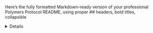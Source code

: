 Here’s the fully formatted Markdown-ready version of your professional Polymers Protocol README, using proper ## headers, bold titles, collapsible <details> sections, badges, and placeholder tables for screenshots. This version is ready to copy-paste directly into GitHub:

# **Polymers Protocol – Full Stack Blockchain Platform**

[![License: MIT](https://img.shields.io/badge/License-MIT-blue.svg)](https://opensource.org/licenses/MIT)  
[![TypeScript](https://img.shields.io/badge/TypeScript-4.9-blue)](https://www.typescriptlang.org/)  
[![Solana](https://img.shields.io/badge/Solana-Mainnet-green)](https://solana.com/)  
[![Supabase](https://img.shields.io/badge/Supabase-Postgres-3ECF8E)](https://supabase.com/)

**Polymers Protocol** is a production-ready platform integrating **blockchain**, **IoT**, and **ESG** solutions. It provides wallet management, NFT Twins, staking, payments, AI assistance, recycling analytics, and SmartBin/IoT integration. This repository is a **monorepo** for the Web Dashboard, Mobile App, and Backend APIs.

---

## **Table of Contents**

- [Screenshots](#screenshots)  
- [Features](#features)  
- [Dashboard Pages](#dashboard-pages)  
- [Mobile Screens](#mobile-screens)  
- [API Examples](#api-examples)  
- [Monorepo Structure](#monorepo-structure)  
- [Environment Variables](#environment-variables)  
- [Installation](#installation)  
- [Supabase Setup](#supabase-setup)  
- [Usage](#usage)  
- [AI Chat Billing](#ai-chat-billing)  
- [Blockchain & DeFi Integration](#blockchain--defi-integration)  
- [Backend API & MCP](#backend-api--mcp)  
- [Contributing](#contributing)  
- [Swagger API](#swagger-api)  
- [License](#license)

---

## **Screenshots**

| **Web Dashboard** | **Mobile App** | **SmartBin Map / AR** |
|------------------|----------------|-----------------------|
| Analytics, NFT Twins, ESG | Wallet, AI Chat, Scan-to-Pay | Real-time AR navigation |

---

## **Features**

<details>
<summary><strong>Wallet & Token Management</strong></summary>

- Supports **Phantom, Solflare, Backpack, Privy**, embedded wallet, and biometric fallback  
- Manage **SOL, PLY, CARB, USDC**  
- Staking and NFT Twin rewards  
- Automatic updates post-blockchain actions  

</details>

<details>
<summary><strong>NFT Twins</strong></summary>

- Staking, evolution, gamification, and reward claiming  
- NFT Twin rewards linked to token issuance  

</details>

<details>
<summary><strong>AI Chat</strong></summary>

- GPT-powered chat with **PLY token billing**  
- Free: 10 messages per user  
- Additional: 10 messages = 100,000 PLY  
- Saved prompts with quick-insert functionality  

</details>

<details>
<summary><strong>Payments & Token Swap</strong></summary>

- Token swaps via **Jupiter** and **Raydium**  
- Payments with **SOL, PLY, CARB, USDC, Blinks**  
- QR/NFC scan-to-pay with manual fallback  

</details>

<details>
<summary><strong>Recycling & ESG</strong></summary>

- Track recycled items, CO2 reduction, plastic collected  
- City-level dashboards and leaderboards  

</details>

<details>
<summary><strong>Transactions</strong></summary>

- Paginated, sortable transaction history  
- Wallet-specific views  

</details>

<details>
<summary><strong>SmartBins / IoT / AR</strong></summary>

- Real-time maps with **AR navigation**  
- Offline caching and synchronization  
- Telemetry and device status monitoring  

</details>

<details>
<summary><strong>Offline & Fallbacks</strong></summary>

- Wallet: Embedded → Privy → Biometric  
- Map: AR → Mapbox → Static images  
- Scanning: QR/NFC → Manual input  

</details>

---

## **Dashboard Pages**

<details>
<summary><strong>Analytics Dashboard</strong></summary>

- Real-time metrics for recycling, CO2 reduction, and token flows  
- Charts, graphs, and leaderboards  
- Filters for time range and wallet-specific data  

</details>

<details>
<summary><strong>NFT Twins Dashboard</strong></summary>

- View, stake, and evolve NFT Twins  
- Track rewards and gamification progress  
- Integration with **Metaplex** for NFT management  

</details>

<details>
<summary><strong>ESG Dashboard</strong></summary>

- City-level ESG metrics (CO2, plastic collected)  
- Leaderboards for recycling contributions  
- Exportable reports for compliance  

</details>

<details>
<summary><strong>SmartBins Dashboard</strong></summary>

- Real-time map of SmartBin locations  
- Telemetry data: Fill levels, device status  
- AR navigation toggle  

</details>

---

## **Mobile Screens**

<details>
<summary><strong>Wallet Management</strong></summary>

- View balances for **SOL, PLY, CARB, USDC**  
- Stake NFTs and claim rewards  
- Switch between wallets (Phantom, Solflare, etc.)  

</details>

<details>
<summary><strong>AI Chat</strong></summary>

- Chat interface with GPT-powered responses  
- View message quotas and PLY billing  
- Access saved prompts  

</details>

<details>
<summary><strong>Scan-to-Pay</strong></summary>

- QR/NFC scanning for payments  
- Manual input fallback  
- Supports **Solana Pay** and **Blinks**  

</details>

<details>
<summary><strong>AR SmartBin Navigation</strong></summary>

- AR-powered navigation to nearby SmartBins  
- Fallback to Mapbox or static images  
- Offline caching for map data  

</details>

<details>
<summary><strong>ESG Dashboard</strong></summary>

- Mobile-optimized ESG metrics  
- Track personal recycling contributions  
- View city-level leaderboards  

</details>

---

## **API Examples**

<details>
<summary><strong>GET /users</strong></summary>

```bash
curl -X GET https://api.polymers.io/users \
-H "Authorization: Bearer <your-token>"

Response:

{
  "users": [
    {
      "id": "user_123",
      "wallet": "wallet_address",
      "email": "user@example.com",
      "createdAt": "2025-09-26T07:43:00Z"
    }
  ]
}

</details>


<details>
<summary><strong>POST /transactions</strong></summary>


curl -X POST https://api.polymers.io/transactions \
-H "Authorization: Bearer <your-token>" \
-H "Content-Type: application/json" \
-d '{"wallet":"wallet_address","amount":100,"token":"PLY"}'

Response:

{
  "transactionId": "txn_456",
  "status": "confirmed",
  "timestamp": "2025-09-26T07:43:00Z"
}

</details>


<details>
<summary><strong>GET /nft-twins</strong></summary>


curl -X GET https://api.polymers.io/nft-twins \
-H "Authorization: Bearer <your-token>"

Response:

{
  "nfts": [
    {
      "id": "nft_789",
      "owner": "wallet_address",
      "staked": true,
      "rewards": 50000
    }
  ]
}

</details>



⸻

Monorepo Structure

/apps
  /web          # Web Dashboard (Next.js)
  /mobile       # React Native / Expo Mobile App
  /backend      # Fastify / MCP Backend API
  /shared       # Shared components, hooks, types, constants
/app/data       # Sample data and seeding
/lib            # Blockchain: Solana, SUI, Helium/DePIN, Metaplex, Jupiter, Raydium, Solana Pay
/hooks          # React hooks for dashboard/mobile
/context        # WalletContext, UserContext, AIProvider, ESGContext, PaymentsContext
/constants      # Colors, tokens, API endpoints
/utils          # Utility functions
/api            # Backend API routes
/prisma         # Supabase/Neon schema, migrations, seed data
/docs
  swagger.yaml  # API documentation
  architecture.md
/public
  images        # Logos, screenshots
/scripts
  deploy.ts     # Deployment scripts
.env.example
README.md


⸻

Environment Variables

NEXT_PUBLIC_SUPABASE_URL=https://<your-supabase-url>
NEXT_PUBLIC_SUPABASE_ANON_KEY=<your-anon-key>
RPC_URL=https://api.mainnet-beta.solana.com
SOLANA_PRIVATE_KEY=<base58-private-key>


⸻

Installation

<details>
<summary><strong>Web Dashboard</strong></summary>


cd apps/web
npm install
npm run dev

</details>


<details>
<summary><strong>Mobile App</strong></summary>


cd apps/mobile
npm install
expo start

</details>


<details>
<summary><strong>Backend API</strong></summary>


cd apps/backend
npm install
npm run dev

</details>



⸻

Supabase Setup
	1.	Create tables:
Users, Wallets, NFT Twins, Staking, Transactions, ESG, Payments, Donations, SmartBins, SavedPrompts, Recycling, Swap
	2.	Run migrations and seed data from /app/data/sample-data.ts
	3.	Configure API keys in .env

⸻

Usage
	•	Web Dashboard: Analytics, NFT Twins, staking, ESG metrics, SmartBin monitoring, token flows
	•	Mobile App: Wallet management, AI chat, scan-to-pay, AR SmartBin navigation, ESG dashboards
	•	API: REST endpoints for /users, /transactions, /nft-twins, /payments, /esg, /smartbins, /ai-agents

⸻

AI Chat Billing
	•	Free: 10 messages per user
	•	Additional: 10 messages = 100,000 PLY tokens
	•	Messages stored in Supabase and integrated into the chat interface

⸻

Blockchain & DeFi Integration
	•	Solana: Blinks, NFT Twins (Metaplex), Dialect, Pyth, Jupiter, Raydium, Solana Pay, Helius, Helium/DePIN, Embedded Wallets
	•	SUI: CARB token, NFT Twins, PoT, staking
	•	Payments & Swap: SOL, PLY, CARB, USDC via Jupiter/Raydium
	•	Maps & AR: Mapbox + AR Wayfinder + static image fallback

⸻

Backend API & MCP
	•	Framework: Fastify with MCP actions
	•	Endpoints: /users, /transactions, /nft-twins, /payments, /esg, /smartbins, /ai-agents, /donations, /recycling, /swap, /settings, /messages
	•	MCP Actions: Staking, NFT Twin evolution, reward claims, token swaps, ESG updates
	•	Telemetry: IoT/SmartBin device data ingestion

⸻

Contributing
	•	Use TypeScript and follow monorepo structure
	•	Route blockchain operations through MCP actions
	•	Implement fallbacks for wallets, maps, scanning, and offline scenarios
	•	Maintain offline caching for IoT/SmartBin telemetry

⸻

Swagger API
	•	Full documentation: docs/swagger.yaml
	•	Endpoints: /users, /transactions, /nft-twins, /payments, /esg, /smartbins, /ai-agents, /donations, /swap, /messages

⸻

License

MIT License

✅ This Markdown is fully GitHub-compatible:  
- **Bold headers** with `##`  
- **Collapsible sections** using `<details>`  
- **Badges** for tech stack  
- **Tables** for screenshots placeholders  
- **Code blocks** for API examples  

---

If you want, I can **also add interactive badges for blockchain actions, mobile, AI chat, and Solana integrations**, and replace screenshot placeholders with actual image links so it looks like a polished public repo README.  

Do you want me to do that next?
